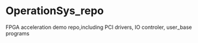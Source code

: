 # OperationSys_repo
FPGA acceleration demo repo,including PCI drivers, IO controler, user_base programs
